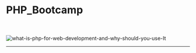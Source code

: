 # PHP_Bootcamp
<br> <br>
![what-is-php-for-web-development-and-why-should-you-use-It](https://user-images.githubusercontent.com/123558998/223845159-2ffeeb5d-efcf-4f2a-abe2-b37b13104b6b.png)
<hr>


